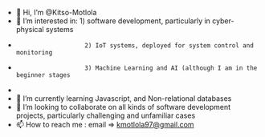 - 👋 Hi, I’m @Kitso-Motlola
- 👀 I’m interested in: 1)  software development, particularly in cyber-physical systems
-                        2) IoT systems, deployed for system control and monitoring
-                        3) Machine Learning and AI (although I am in the beginner stages 
-                      
- 🌱 I’m currently learning Javascript, and Non-relational databases
- 💞️ I’m looking to collaborate on all kinds of software development projects, particularly challenging and unfamiliar cases
- 📫 How to reach me : email => kmotlola97@gmail.com
